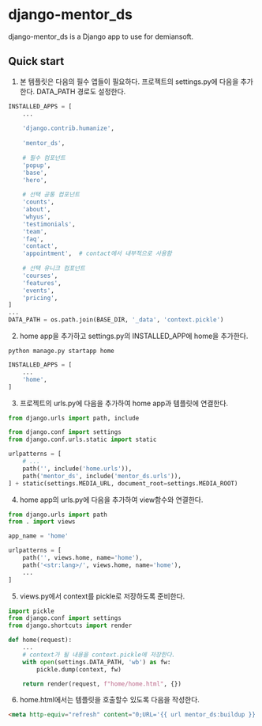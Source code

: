django-mentor_ds
==========

django-mentor_ds is a Django app to use for demiansoft. 

Quick start
------------

1. 본 템플릿은 다음의 필수 앱들이 필요하다. 프로젝트의 settings.py에 다음을 추가한다. DATA_PATH 경로도 설정한다.
```python
INSTALLED_APPS = [
    ...
    
    'django.contrib.humanize',
    
    'mentor_ds',
    
    # 필수 컴포넌트
    'popup',
    'base',
    'hero',
    
    # 선택 공통 컴포넌트
    'counts',
    'about',
    'whyus',
    'testimonials',
    'team',
    'faq',
    'contact',
    'appointment',  # contact에서 내부적으로 사용함
    
    # 선택 유니크 컴포넌트
    'courses',
    'features',
    'events',
    'pricing',
]
...
DATA_PATH = os.path.join(BASE_DIR, '_data', 'context.pickle')
```

2. home app을 추가하고 settings.py의 INSTALLED_APP에 home을 추가한다.
```commandline
python manage.py startapp home
```
```python
INSTALLED_APPS = [
    ...
    'home',
]
```

3. 프로젝트의 urls.py에 다음을 추가하여 home app과 템플릿에 연결한다.
```python
from django.urls import path, include

from django.conf import settings
from django.conf.urls.static import static

urlpatterns = [
    # ...
    path('', include('home.urls')),
    path('mentor_ds', include('mentor_ds.urls')),
] + static(settings.MEDIA_URL, document_root=settings.MEDIA_ROOT)
```

4. home app의 urls.py에 다음을 추가하여 view함수와 연결한다.
```python
from django.urls import path
from . import views

app_name = 'home'

urlpatterns = [
    path('', views.home, name='home'),
    path('<str:lang>/', views.home, name='home'),
    ...
]
```

5. views.py에서 context를 pickle로 저장하도록 준비한다.
```python
import pickle
from django.conf import settings
from django.shortcuts import render

def home(request):
    ...
    # context가 될 내용을 context.pickle에 저장한다.
    with open(settings.DATA_PATH, 'wb') as fw:
        pickle.dump(context, fw)

    return render(request, f"home/home.html", {})
```

6. home.html에서는 템플릿을 호출할수 있도록 다음을 작성한다.
```html
<meta http-equiv="refresh" content="0;URL='{{ url mentor_ds:buildup }}'">
```



